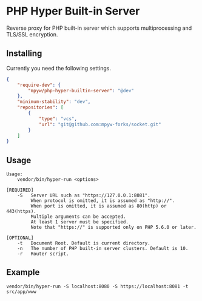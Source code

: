 # PHP Hyper Built-in Server

Reverse proxy for PHP built-in server which supports multiprocessing and TLS/SSL encryption.  

## Installing

Currently you need the following settings.

```json
{
    "require-dev": {
        "mpyw/php-hyper-builtin-server": "@dev"
    },
    "minimum-stability": "dev",
    "repositories": [
        {
            "type": "vcs",
            "url": "git@github.com:mpyw-forks/socket.git"
        }
    ]
}
```

## Usage

```
Usage:
    vendor/bin/hyper-run <options>

[REQUIRED]
    -S   Server URL such as "https://127.0.0.1:8081".
         When protocol is omitted, it is assumed as "http://".
         When port is omitted, it is assumed as 80(http) or 443(https).
         Multiple arguments can be accepted.
         At least 1 server must be specified.
         Note that "https://" is supported only on PHP 5.6.0 or later.

[OPTIONAL]
    -t   Document Root. Default is current directory.
    -n   The number of PHP built-in server clusters. Default is 10.
    -r   Router script.
```

## Example

```
vendor/bin/hyper-run -S localhost:8080 -S https://localhost:8081 -t src/app/www
```

